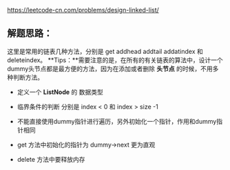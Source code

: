 https://leetcode-cn.com/problems/design-linked-list/

## 解题思路：

这里是常用的链表几种方法，分别是 get addhead addtail addatindex 和 deleteindex。
**Tips：**需要注意的是，在所有的有关链表的算法中，设计一个dummy头节点都是最方便的方法，因为在添加或者删除 **头节点** 的时候，不用多种判断方法。

* 定义一个 **ListNode** 的 数据类型

* 临界条件的判断 分别是 index < 0 和 index  > size -1

* 不能直接使用dummy指针进行遍历，另外初始化一个指针，作用和dummy指针相同
* get 方法中初始化的指针为 dummy->next 更为直观
* delete 方法中要释放内存

